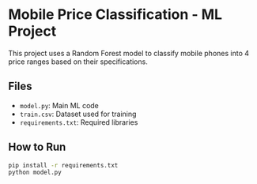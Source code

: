 # Mobile Price Classification - ML Project

This project uses a Random Forest model to classify mobile phones into 4 price ranges based on their specifications.

## Files
- `model.py`: Main ML code
- `train.csv`: Dataset used for training
- `requirements.txt`: Required libraries

## How to Run
```bash
pip install -r requirements.txt
python model.py
